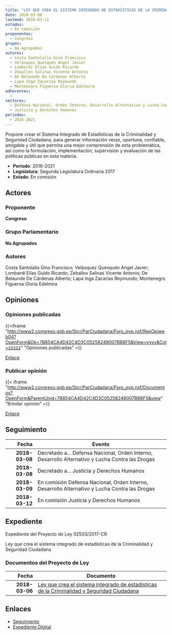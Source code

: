 ```yaml
---
title: "LEY QUE CREA EL SISTEMA INTEGRADO DE ESTADÍSTICAS DE LA CRIMINALIDAD Y SEGURIDAD CIUDADANA"
date: 2018-03-06
lastmod: 2018-03-12
estados: 
  - En comisión
proponentes: 
  - Congreso
grupos: 
  - No Agrupados
autores: 
  - Costa Santolalla Gino Francisco
  - Velásquez Quesquén Angel Javier
  - Lombardi Elías Guido Ricardo
  - Zeballos Salinas Vicente Antonio
  - De Belaunde De Cárdenas Alberto
  - Lapa Inga Zacarías Reymundo
  - Montenegro Figueroa Gloria Edelmira
adherentes: 
  - 
sectores: 
  - Defensa Nacional, Orden Interno, Desarrollo Alternativo y Lucha Contra las Drogas
  - Justicia y Derechos Humanos
periodos: 
  - 2016-2021
---
```


Propone crear el Sistema Integrado de Estadísticas de la Criminalidad y Seguridad Ciudadana, para generar información veraz, oportuna, confiable, amigable y útil que permita una mejor comprensión de esta problemática, así como la formulación, implementación, supervisión y evaluación de las políticas públicas en esta materia.

- **Periodo**: 2016-2021
- **Legislatura**: Segunda Legislatura Ordinaria 2017
- **Estado**: En comisión

## Actores

### Proponente

**Congreso**

### Grupo Parlamentario

**No Agrupados**

### Autores

Costa Santolalla Gino Francisco; Velásquez Quesquén Angel Javier; Lombardi Elías Guido Ricardo; Zeballos Salinas Vicente Antonio; De Belaunde De Cárdenas Alberto; Lapa Inga Zacarías Reymundo; Montenegro Figueroa Gloria Edelmira


## Opiniones

### Opiniones publicadas

{{<iframe "http://www2.congreso.gob.pe/Sicr/ParCiudadana/Foro_pvp.nsf/RepOpiweb04?OpenForm&Db=7B854CA4D42C4D3C05258248007BB8F5&View=yyyy&Col=zzzzz" "Opiniones publicadas" >}}

[Enlace](http://www2.congreso.gob.pe/Sicr/ParCiudadana/Foro_pvp.nsf/RepOpiweb04?OpenForm&Db=7B854CA4D42C4D3C05258248007BB8F5&View=yyyy&Col=zzzzz)
### Publicar opinión

{{< iframe "http://www2.congreso.gob.pe/Sicr/ParCiudadana/Foro_pvp.nsf/Documentos?OpenForm&ParentUnid=7B854CA4D42C4D3C05258248007BB8F5&view" "Brindar opinión" >}}

[Enlace](http://www2.congreso.gob.pe/Sicr/ParCiudadana/Foro_pvp.nsf/Documentos?OpenForm&ParentUnid=7B854CA4D42C4D3C05258248007BB8F5&view)

## Seguimiento

| Fecha | Evento |
|------:|--------|
| **2018-03-08** | Decretado a... Defensa Nacional, Orden Interno, Desarrollo Alternativo y Lucha Contra las Drogas|
| **2018-03-08** | Decretado a... Justicia y Derechos Humanos|
| **2018-03-09** | En comisión Defensa Nacional, Orden Interno, Desarrollo Alternativo y Lucha Contra las Drogas|
| **2018-03-12** | En comisión Justicia y Derechos Humanos|


## Expediente

Expediente del Proyecto de Ley 02503/2017-CR

Ley que crea el sistema integrado de estadísticas de la Criminalidad y Seguridad Ciudadana


### Documentos del Proyecto de Ley

| Fecha | Documento |
|------:|--------|
| **2018-03-06** | [Ley que crea el sistema integrado de estadísticas de la Criminalidad y Seguridad Ciudadana](http://www.leyes.congreso.gob.pe/Documentos/2016_2021/Proyectos_de_Ley_y_de_Resoluciones_Legislativas/PL0250320180306.pdf) |

## Enlaces 

- [Seguimiento](http://www2.congreso.gob.pehttp://www2.congreso.gob.pe/Sicr/TraDocEstProc/CLProLey2016.nsf/f7fff46988ca05b1052578e100829cc7/f9585aef9bdfc7b305258248007d8446?OpenDocument)
- [Expediente Digital](http://www2.congreso.gob.pehttp://www2.congreso.gob.pe/Sicr/TraDocEstProc/CLProLey2016.nsf/f7fff46988ca05b1052578e100829cc7/f9585aef9bdfc7b305258248007d8446?OpenDocument&Click=05257FB7005EB655.eb71d0cf91d8294e05256cdf006b5706/$Body/0.1C6C)
